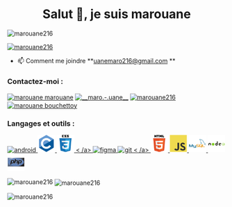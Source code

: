 <h1 align="center">Salut 👋, je suis marouane</h1>
<p align="left"> <img src="https://komarev.com/ghpvc/?username=marouane216&label=Profile%20views&color =0e75b6&style=flat" alt="marouane216" /> </p>

<p align="left"> <a href="https://github.com/ryo-ma/github-profile-trophy"><img src="https://github-profile-trophy.vercel.app/?username=marouane216" alt="marouane216" /></a> </p>

- 📫 Comment me joindre **uanemaro216@gmail.com **

<h3 align="left">Contactez-moi :</h3>
<p align="left">
<a href="https://fb.com/marouane marouane" target="blank"><img align="center"src="https://raw.githubusercontent.com/rahuldkjain/github-profile-readme-generator/master/src/images/icons/Social/facebook.svg" alt="marouane marouane" height="30" width= "40" /></a>
<a href="https://instagram.com/__maro.-.uane__" target="blank"><img align="center" src="https://raw.githubusercontent.com/rahuldkjain/github-profile -readme-generator/master/src/images/icons/Social/instagram.svg" alt="__maro.-.uane__" height="30" width="40" /></a>
<a href="https ://www.hackerrank.com/marouane216" target="blank"><img align="center" src="https://raw.githubusercontent.com/rahuldkjain/github-profile-readme-generator/master/src /images/icons/Social/hackerrank.svg" alt="marouane216" height="30" width="40" /></a>
<a href="https://discord.gg/marouane bouchettoy" target= "vide"><img align="center"src="https://raw.githubusercontent.com/rahuldkjain/github-profile-readme-generator/master/src/images/icons/Social/discord.svg" alt="marouane bouchettoy" height="30" width= "40" /></a>
</p>

<h3 align="left">Langages et outils :</h3>
<p align="left"> <a href="https://developer.android.com" target="_blank" rel="noreferrer"> <img src="https://raw.githubusercontent.com/devicons /devicon/master/icons/android/android-original-wordmark.svg" alt="android" width="40" height="40"/> </a> <a href="https://www.cprogramming .com/" target="_blank" rel="noreferrer"> <img src="https://raw.githubusercontent.com/devicons/devicon/master/icons/c/c-original.svg" alt="c " width="40" height="40"/> </a> <a href="https://www.w3schools.com/css/" target="_blank" rel="noreferrer"> <img src="https://raw.githubusercontent.com/devicons/devicon/master/icons/css3/css3-original-wordmark.svg" alt="css3" width="40" height="40"/> < /a> <a href="https://www.figma.com/" target="_blank" rel="noreferrer"> <img src="https://www.vectorlogo.zone/logos/figma/figma -icon.svg" alt="figma" width="40" height="40"/> </a> <a href="https://git-scm.com/" target="_blank" rel=" noreferrer"> <img src="https://www.vectorlogo.zone/logos/git-scm/git-scm-icon.svg" alt="git" width="40" height="40"/> < /a> <a href="https://www.w3.org/html/" target="_blank" rel="noreferrer"> <img src="https://raw.githubusercontent.com/devicons/devicon/master/icons/html5/html5-original-wordmark.svg" alt ="html5" width="40" height="40"/> </a> <a href="https://developer.mozilla.org/en-US/docs/Web/JavaScript" target="_blank" rel="noreferrer"> <img src="https://raw.githubusercontent.com/devicons/devicon/master/icons/javascript/javascript-original.svg" alt="javascript" width="40" height=" 40"/> </a> <a href="https://www.mysql.com/" target="_blank" rel="noreferrer"> <img src="https://raw.githubusercontent.com/devicons/devicon/master/icons/mysql/mysql-original-wordmark.svg" alt="mysql" width="40" height="40"/> </a> <a href="https:// nodejs.org" target="_blank" rel="noreferrer"> <img src="https://raw.githubusercontent.com/devicons/devicon/master/icons/nodejs/nodejs-original-wordmark.svg" alt= "nodejs" width="40" height="40"/> </a> <a href="https://www.php.net" target="_blank" rel="noreferrer"> <img src=" https://raw.githubusercontent.com/devicons/devicon/master/icons/php/php-original.svg" alt="php" width="40" height="40"/> </a> </p >

<p><img align="left" src="https://github-readme-stats.vercel.app/api/top-langs?username=marouane216&show_icons=true&locale=en&layout=compact" alt="marouane216" /> </p>

<p> <img align="center" src="https://github-readme-stats.vercel.app/api?username=marouane216&show_icons=true&locale=fr" alt="marouane216" /> </p>

<p><img align="center" src="https://github-readme-streak-stats.herokuapp.com/?user=marouane216&" alt="marouane216" /></p>

